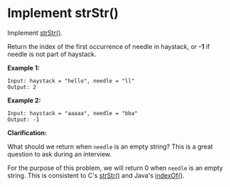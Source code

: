 # Implement strStr()

Implement [strStr()](!http://www.cplusplus.com/reference/cstring/strstr/).

Return the index of the first occurrence of needle in haystack, or **-1** if needle is not part of haystack.

**Example 1:**

    Input: haystack = "hello", needle = "ll"
    Output: 2
**Example 2:**

    Input: haystack = "aaaaa", needle = "bba"
    Output: -1

**Clarification:**

What should we return when `needle` is an empty string? This is a great question to ask during an interview.

For the purpose of this problem, we will return 0 when `needle` is an empty string. This is consistent to C's [strStr()](!http://www.cplusplus.com/reference/cstring/strstr/) and Java's [indexOf()](!https://docs.oracle.com/javase/7/docs/api/java/lang/String.html#indexOf(java.lang.String)).